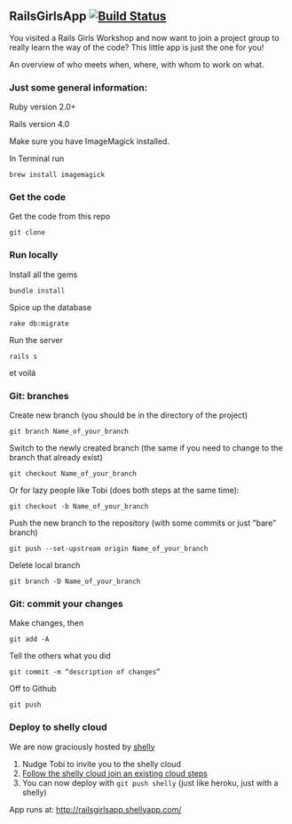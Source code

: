 ## RailsGirlsApp [![Build Status](https://travis-ci.org/rubycorns/RailsGirlsApp.png?branch=master)](https://travis-ci.org/rubycorns/RailsGirlsApp)

You visited a Rails Girls Workshop and now want to join a project group to really learn the way of the code?
This little app is just the one for you!

An overview of who meets when, where, with whom to work on what.

### Just some general information:

Ruby version 2.0+ 

Rails version 4.0

Make sure you have ImageMagick installed.

In Terminal run

    brew install imagemagick

### Get the code
Get the code from this repo

    git clone


### Run locally
Install all the gems

    bundle install

Spice up the database

    rake db:migrate

Run the server

    rails s 

et voilá


### Git: branches 
Create new branch (you should be in the directory of the project) 
    
    git branch Name_of_your_branch
    
Switch to the newly created branch (the same if you need to change to the branch that already exist) 
    
    git checkout Name_of_your_branch

Or for lazy people like Tobi (does both steps at the same time):
    
    git checkout -b Name_of_your_branch    

Push the new branch to the repository (with some commits or just "bare" branch) 
    
    git push --set-upstream origin Name_of_your_branch
    
Delete local branch

    git branch -D Name_of_your_branch
    
    
### Git: commit your changes
Make changes, then 
    
    git add -A

Tell the others what you did
    
    git commit -m “description of changes”

Off to Github
    
    git push

### Deploy to shelly cloud

We are now graciously hosted by [shelly](https://shellycloud.com/)

1. Nudge Tobi to invite you to the shelly cloud
2. [Follow the shelly cloud join an existing cloud steps](https://shellycloud.com/documentation/joining_existing_cloud)
3. You can now deploy with `git push shelly` (just like heroku, just with a shelly)

App runs at: http://railsgirlsapp.shellyapp.com/
